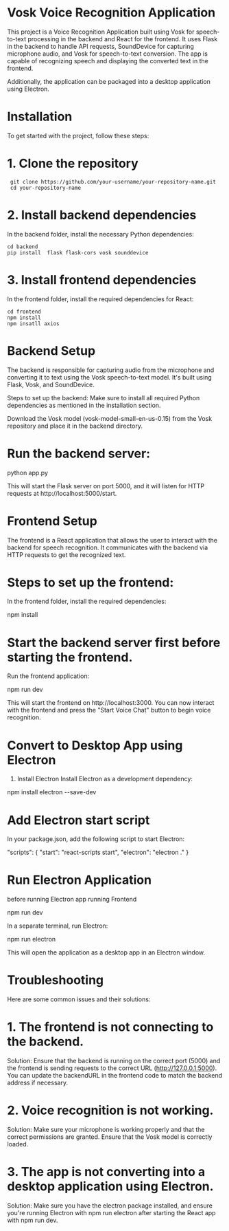 # Vosk Voice Recognition Application

This project is a Voice Recognition Application built using Vosk for speech-to-text processing in the backend and React for the frontend. It uses Flask in the backend to handle API requests, SoundDevice for capturing microphone audio, and Vosk for speech-to-text conversion. The app is capable of recognizing speech and displaying the converted text in the frontend.

Additionally, the application can be packaged into a desktop application using Electron.

# Installation
To get started with the project, follow these steps:

 # 1. Clone the repository
 
     git clone https://github.com/your-username/your-repository-name.git
     cd your-repository-name

# 2. Install backend dependencies
In the backend folder, install the necessary Python dependencies:

    cd backend
    pip install  flask flask-cors vosk sounddevice

# 3. Install frontend dependencies
In the frontend folder, install the required dependencies for React:

    cd frontend
    npm install 
    npm insatll axios

    
 # Backend Setup
 
The backend is responsible for capturing audio from the microphone and converting it to text using the Vosk speech-to-text model. It's built using Flask, Vosk, and SoundDevice.

Steps to set up the backend:
Make sure to install all required Python dependencies as mentioned in the installation section.

Download the Vosk model (vosk-model-small-en-us-0.15) from the Vosk repository and place it in the backend directory.

# Run the backend server:

  python app.py

    
This will start the Flask server on port 5000, and it will listen for HTTP requests at http://localhost:5000/start.


# Frontend Setup
The frontend is a React application that allows the user to interact with the backend for speech recognition. It communicates with the backend via HTTP requests to get the recognized text.

# Steps to set up the frontend:
In the frontend folder, install the required dependencies:

  npm install
        
# Start the backend server first before starting the frontend.

Run the frontend application:

  npm run dev

This will start the frontend on http://localhost:3000. You can now interact with the frontend and press the "Start Voice Chat" button to begin voice recognition.




# Convert to Desktop App using Electron
1. Install Electron
Install Electron as a development dependency:

  npm install electron --save-dev

    
# Add Electron start script
In your package.json, add the following script to start Electron:

"scripts": {
  "start": "react-scripts start",
  "electron": "electron ."
}

# Run Electron Application

before running Electron app running Frontend

 npm run dev

In a separate terminal, run Electron:

  npm run electron

This will open the application as a desktop app in an Electron window.



# Troubleshooting

Here are some common issues and their solutions:

# 1. The frontend is not connecting to the backend.

Solution: Ensure that the backend is running on the correct port (5000) and the frontend is sending requests to the correct URL (http://127.0.0.1:5000). You can update the backendURL in the frontend code to match the backend address if necessary.

# 2. Voice recognition is not working.
Solution: Make sure your microphone is working properly and that the correct permissions are granted. Ensure that the Vosk model is correctly loaded.

# 3.  The app is not converting into a desktop application using Electron.
Solution: Make sure you have the electron package installed, and ensure you're running Electron with npm run electron after starting the React app with npm run dev.

